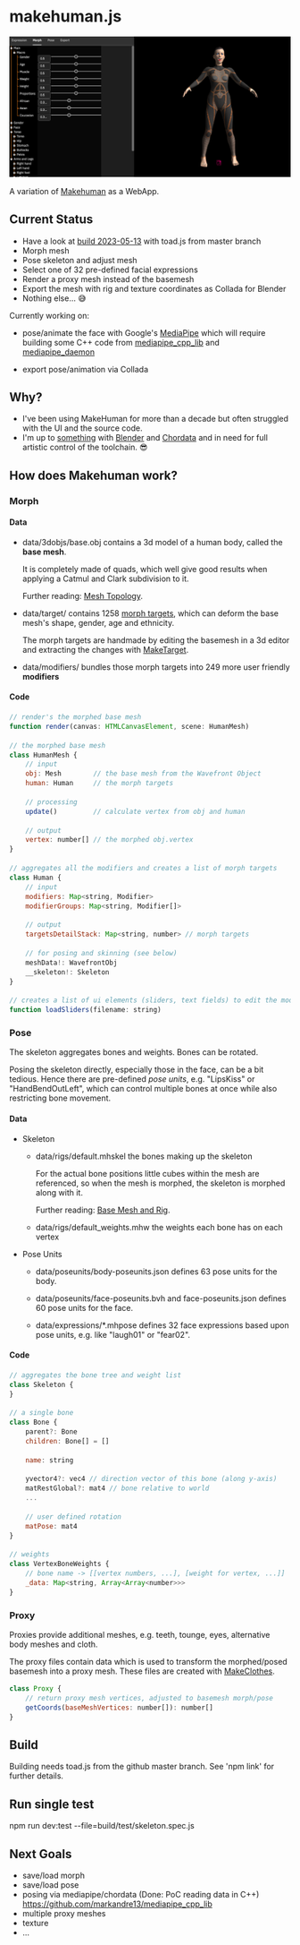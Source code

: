 # makehuman.js

<div style="text-align:npm center">
  <img src="data/screenshot.png" />

  A variation of [Makehuman](http://www.makehumancommunity.org) as a WebApp.
</div>

## Current Status

* Have a look at [build 2023-05-13](https://markandre13.github.io/makehuman.js/) with toad.js from master branch
* Morph mesh
* Pose skeleton and adjust mesh
* Select one of 32 pre-defined facial expressions
* Render a proxy mesh instead of the basemesh
* Export the mesh with rig and texture coordinates as Collada for Blender
* Nothing else... 😅

Currently working on:

* pose/animate the face with Google's [MediaPipe](https://developers.google.com/mediapipe) which will require building some C++ code from
  [mediapipe_cpp_lib](https://github.com/markandre13/mediapipe_cpp_lib) and
  [mediapipe_daemon](https://github.com/markandre13/mediapipe_daemon)

* export pose/animation via Collada

## Why?

* I've been using MakeHuman for more than a decade but often struggled with the UI and the source code.
* I'm up to [something](https://mark13.org) with [Blender](https://www.blender.org) and [Chordata](https://chordata.cc) and in need for full artistic control of the toolchain. 😎

## How does Makehuman work?

### Morph

#### Data

* data/3dobjs/base.obj contains a 3d model of a human body, called the **base mesh**.

  It is completely made of quads, which well give good results when applying
  a Catmul and Clark subdivision to it.

  Further reading: [Mesh Topology](http://www.makehumancommunity.org/wiki/Documentation:Professional_mesh_topology).

* data/target/ contains 1258 [morph targets](https://en.wikipedia.org/wiki/Morph_target_animation),
  which can deform the base mesh's shape, gender, age and ethnicity.

  The morph targets are handmade by editing the basemesh in a 3d editor and
  extracting the changes with [MakeTarget](https://github.com/makehumancommunity/maketarget-standalone).

* data/modifiers/ bundles those morph targets into 249 more user friendly **modifiers**

#### Code

```js
// render's the morphed base mesh
function render(canvas: HTMLCanvasElement, scene: HumanMesh)

// the morphed base mesh
class HumanMesh {
    // input
    obj: Mesh        // the base mesh from the Wavefront Object
    human: Human     // the morph targets

    // processing
    update()         // calculate vertex from obj and human

    // output
    vertex: number[] // the morphed obj.vertex
}

// aggregates all the modifiers and creates a list of morph targets
class Human {
    // input
    modifiers: Map<string, Modifier>
    modifierGroups: Map<string, Modifier[]>

    // output 
    targetsDetailStack: Map<string, number> // morph targets

    // for posing and skinning (see below)
    meshData!: WavefrontObj
    __skeleton!: Skeleton
}

// creates a list of ui elements (sliders, text fields) to edit the modifier values
function loadSliders(filename: string)
```

### Pose

The skeleton aggregates bones and weights. Bones can be rotated.

Posing the skeleton directly, especially those in the face, can be a bit tedious. Hence there are pre-defined _pose units_, e.g. "LipsKiss" or "HandBendOutLeft", which can control multiple bones at once while also restricting bone movement.

#### Data

* Skeleton

  * data/rigs/default.mhskel the bones making up the skeleton

    For the actual bone positions little cubes within the mesh are referenced,
    so when the mesh is morphed, the skeleton is morphed along with it.

    Further reading: [Base Mesh and Rig](http://www.makehumancommunity.org/wiki/Documentation:Basemesh).
  
  * data/rigs/default_weights.mhw the weights each bone has on each vertex

* Pose Units

  * data/poseunits/body-poseunits.json defines 63 pose units for the body.

  * data/poseunits/face-poseunits.bvh and face-poseunits.json defines 60
    pose units for the face.

  * data/expressions/*.mhpose defines 32 face expressions based upon pose
    units, e.g. like "laugh01" or "fear02".

#### Code

```js
// aggregates the bone tree and weight list
class Skeleton {
}

// a single bone
class Bone {
    parent?: Bone
    children: Bone[] = []

    name: string

    yvector4?: vec4 // direction vector of this bone (along y-axis)
    matRestGlobal?: mat4 // bone relative to world
    ...

    // user defined rotation
    matPose: mat4
}

// weights
class VertexBoneWeights {
    // bone name -> [[vertex numbers, ...], [weight for vertex, ...]]
    _data: Map<string, Array<Array<number>>>
}
```

### Proxy

Proxies provide additional meshes, e.g. teeth, tounge, eyes, alternative body
meshes and cloth.

The proxy files contain data which is used to transform the morphed/posed basemesh into a proxy mesh.
These files are created with [MakeClothes](https://github.com/makehumancommunity/community-plugins-makeclothes).

```js
class Proxy {
    // return proxy mesh vertices, adjusted to basemesh morph/pose
    getCoords(baseMeshVertices: number[]): number[]
}
```

## Build

Building needs toad.js from the github master branch. See 'npm link' for further details.

## Run single test

npm run dev:test --file=build/test/skeleton.spec.js

## Next Goals

* save/load morph
* save/load pose
* posing via mediapipe/chordata (Done: PoC reading data in C++)
  https://github.com/markandre13/mediapipe_cpp_lib
* multiple proxy meshes
* texture
* ...

<!--

TODO
[X] the the other meshes/proxy meshes
[X] export UV
[ ] export multiple meshes
    (e.g. for clothing; or to separate skin/teeth/tounge/eyes for better Blender compability)
[ ] load expression (e.g. data/expressions/laugh01.mhpose) ?
[ ] load pose (eg. data/poses/sit01.bvh) ?
[ ] export animation
[ ] select proxy, ...
[ ] load/save *.mhm (that's the textfile )
[ ] export normals
[ ] ...

-----

// the morphed base mesh
HumanMesh {
    human: Human

    obj: Mesh // aka WavefrontObj
    origVertex: number[]
    vertex: number[]
    indices: number[]
    groups: Group[]

    proxy?: Proxy
    proxyMesh?: WavefrontObj

    update() {
        this.vertex = [...this.origVertex]
        // morph this.vertex
        // update skeleton to new morph (temporarily set this.obj.vertex = this.vertex)
        // skin this.vertex (this.human.__skeleton.skinMesh(...))
    }
}

render() will use the proxy mesh

// aggregates all the modifiers and creates a list of morph targets
Human: AnimatedMesh {
    meshData: WavefrontObj // Object3D(name)

    def addBoundMesh(self, mesh, vertexToBoneMapping):

    getRestCoordinates(name) {
        rIdx = self._getBoundMeshIndex(name)
        self.__originalMeshCoords[rIdx][:,:3]
    }

    setProxy()
    setHairProxy()
    setEyesProxy()
    setEyebrowsProxy()
    setEyelashesProxy()
    setTeethProxy()
    setToungeProxy()
    addClothesProxy()
    removeClothesProxy()
}

how upstream Makehuman does it...

## Makehuman

```
cd /Users/mark/upstream/makehuman/makehuman
./makehuman
pip3.9 install --upgrade --force-reinstall PyQt5
```

-->
